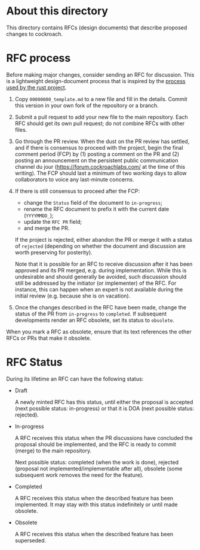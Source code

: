 # About this directory

This directory contains RFCs (design documents) that describe
proposed changes to cockroach.

# RFC process

Before making major changes, consider sending an RFC for discussion.
This is a lightweight design-document process that is inspired by the
[process used by the rust project](https://github.com/rust-lang/rfcs).

1. Copy `00000000_template.md` to a new file and fill in the details. Commit
   this version in your own fork of the repository or a branch.

2. Submit a pull request to add your new file to the main repository.
   Each RFC should get its own pull request; do not combine RFCs with
   other files.

3. Go through the PR review. When the dust on the PR review has settled,
   and if there is consensus to proceed with the project, begin the
   final comment period (FCP) by (1) posting a comment on the PR and
   (2) posting an announcement on the persistent public communication
   channel du jour (https://forum.cockroachlabs.com/ at the time of
   this writing).
   The FCP should last a minimum of two working days to allow
   collaborators to voice any last-minute concerns.

4. If there is still consensus to proceed after the FCP:

   - change the `Status` field of the document to `in-progress`;
   - rename the RFC document to prefix it with the current date (`YYYYMMDD_`);
   - update the `RFC PR` field;
   - and merge the PR.

   If the project is rejected, either abandon the PR or merge it
   with a status of `rejected` (depending on whether the document and
   discussion are worth preserving for posterity).

   Note that it is possible for an RFC to receive discussion after it
   has been approved and its PR merged, e.g. during implementation.
   While this is undesirable and should generally be avoided, such
   discussion should still be addressed by the initiator (or
   implementer) of the RFC. For instance, this can happen when an
   expert is not available during the initial review (e.g. because she
   is on vacation).

4. Once the changes described in the RFC have been made, change the
   status of the PR from `in-progress` to `completed`. If subsequent
   developments render an RFC obsolete, set its status to `obsolete`.

When you mark a RFC as obsolete, ensure that its text references the
other RFCs or PRs that make it obsolete.

# RFC Status

During its lifetime an RFC can have the following status:

- Draft

  A newly minted RFC has this status, until either the proposal is
  accepted (next possible status: in-progress) or that it is DOA (next
  possible status: rejected).

- In-progress

  A RFC receives this status when the PR discussions have concluded
  the proposal should be implemented, and the RFC is ready to commit
  (merge) to the main repository.

  Next possible status: completed (when the work is done), rejected
  (proposal not implemented/implementable after all), obsolete (some
  subsequent work removes the need for the feature).

- Completed

  A RFC receives this status when the described feature has been
  implemented. It may stay with this status indefinitely or until made
  obsolete.

- Obsolete

  A RFC receives this status when the described feature has been
  superseded.
